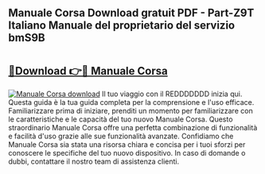 ## Manuale Corsa Download gratuit PDF - Part-Z9T Italiano Manuale del proprietario del servizio bmS9B

# <h2><a href="http://dffx9th.blite.top/?on=Manuale+Corsa">🔗Download 👉🔴 Manuale Corsa</a></h2>

[![Manuale Corsa download](https://i.imgur.com/lujVjoI.png)](http://dffx9th.blite.top/?on=Manuale+Corsa)
Il tuo viaggio con il REDDDDDDD inizia qui. Questa guida è la tua guida completa per la comprensione e l'uso efficace. Familiarizzare prima di iniziare, prenditi un momento per familiarizzare con le caratteristiche e le capacità del tuo nuovo Manuale Corsa. Questo straordinario Manuale Corsa offre una perfetta combinazione di funzionalità e facilità d'uso grazie alle sue funzionalità avanzate. Confidiamo che Manuale Corsa sia stata una risorsa chiara e concisa per i tuoi sforzi per conoscere le specifiche del tuo nuovo dispositivo. In caso di domande o dubbi, contattare il nostro team di assistenza clienti.
